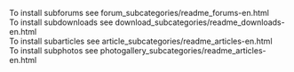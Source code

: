 To install subforums see forum_subcategories/readme_forums-en.html <br />
To install subdownloads see download_subcategories/readme_downloads-en.html<br /> 
To install subarticles see article_subcategories/readme_articles-en.html <br />
To install subphotos see photogallery_subcategories/readme_articles-en.html 
